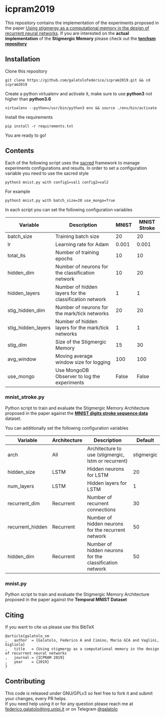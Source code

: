 # icpram2019

This repository contains the implementation of the experiments proposed in the paper [Using stigmergy as a computational memory in the design of recurrent neural networks](http://www.iet.unipi.it/m.cimino/publications/cimino_pub68.pdf).
If you are interested on the **actual implementation** of the **Stigmergic Memory** please check out the  [**torchsm repository**](https://github.com/galatolofederico/torchsm)


## Installation

Clone this repository
```
git clone https://github.com/galatolofederico/icpram2019.git && cd icpram2019
```
Create a python virtualenv and activate it, make sure to use **python3** not higher than **python3.6**
```
virtualenv --python=/usr/bin/python3 env && source ./env/bin/activate
```
Install the requirements
```
pip install -r requirements.txt
```
You are ready to go!

## Contents

Each of the following script uses the [sacred](https://github.com/IDSIA/sacred/tree/master/sacred) framework to manage experiments configurations and results.
In order to set a configuration variable you need to use the sacred style
```
python3 mnist.py with config1=val1 config2=val2
```
For example
```
python3 mnist.py with batch_size=20 use_mongo=True
```

In each script you can set the following configuration variables

|Variable|Description|MNIST|MNIST Stroke|
|---|---|---|---|
|batch_size|Training batch size|20|20
|lr|Learning rate for Adam|0.001|0.001
|total_its|Number of training epochs|10|10
|hidden_dim|Number of neurons for the classification network|10|20
|hidden_layers|Number of hidden layers for the classification network|1|1
|stig_hidden_dim|Number of neurons for the mark/tick networks|20|20
|stig_hidden_layers|Number of hidden layers for the mark/tick networks|1|1
|stig_dim|Size of the Stigmergic Memory|15|30
|avg_window|Moving average window size for logging|100|100
|use_mongo|Use MongoDB Observer to log the experiments|False|False



### mnist_stroke.py

Python script to train and evaluate the Stigmergic Memory Architecture proposed in the paper against the [**MNIST digits stroke sequence data**](https://github.com/galatolofederico/pytorch-mnist-stroke) dataset.

You can additionally set the following configuration variables

|Variable|Architecture|Description|Default|
|---|---|---|---|
|arch|All|Architecture to use (stigmergic, lstm or recurrent)|stigmergic
|hidden_size|LSTM|Hidden neurons for LSTM|20
|num_layers|LSTM|Hidden layers for LSTM|1
|recurrent_dim|Recurrent|Number of recurrent connections|30
|recurrent_hidden|Recurrent|Number of hidden neurons for the recurrent network|50
|hidden_dim|Recurrent|Number of hidden neurons for the classification network|50

### mnist.py

Python script to train and evaluate the Stigmergic Memory Architecture proposed in the paper against the **Temporal MNIST Dataset**


## Citing

If you want to cite us please use this BibTeX

```
@article{galatolo_sm
,	author	= {Galatolo, Federico A and Cimino, Mario GCA and Vaglini, Gigliola}
,	title	= {Using stigmergy as a computational memory in the design of recurrent neural networks
,	journal	= {ICPRAM 2019}
,	year	= {2019}
}
```

## Contributing

This code is released under GNU/GPLv3 so feel free to fork it and submit your changes, every PR helps.  
If you need help using it or for any question please reach me at [federico.galatolo@ing.unipi.it](mailto:federico.galatolo@ing.unipi.it) or on Telegram  [@galatolo](https://t.me/galatolo)